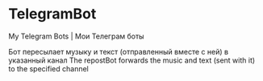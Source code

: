 # TelegramBot
My Telegram Bots | Мои Телеграм боты

Бот пересылает музыку и текст (отправленный вместе с ней) в указанный канал
The repostBot forwards the music and text (sent with it) to the specified channel
